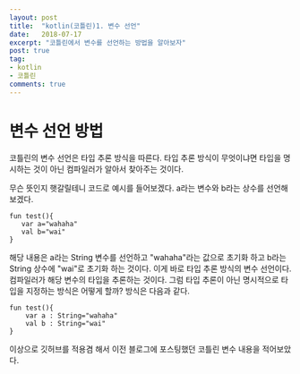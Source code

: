 ```yaml
---
layout: post
title:  "kotlin(코틀린)1. 변수 선언"
date:   2018-07-17
excerpt: "코틀린에서 변수를 선언하는 방법을 알아보자"
post: true
tag:
- kotlin
- 코틀린
comments: true
---
```


# 변수 선언 방법
코틀린의 변수 선언은 타입 추론 방식을 따른다.
타입 추론 방식이 무엇이냐면 타입을 명시하는 것이 아닌 컴파일러가 알아서 찾아주는 것이다.

무슨 뜻인지 햇갈릴테니 코드로 예시를 들어보겠다.
a라는 변수와 b라는 상수를 선언해보겠다.

~~~
fun test(){
   var a="wahaha"
   val b="wai"
}
~~~
해당 내용은 a라는 String 변수를 선언하고 "wahaha"라는 값으로 초기화 하고 b라는 String 상수에 "wai"로 초기화 하는 것이다.
이게 바로 타입 추론 방식의 변수 선언이다.
컴파일러가 해당 변수의 타입을 추론하는 것이다.
그럼 타입 추론이 아닌 명시적으로 타입을 지정하는 방식은 어떻게 할까?
방식은 다음과 같다.
~~~
fun test(){
	var a : String="wahaha"
    val b : String="wai"
}
~~~
이상으로 깃허브를 적용겸 해서 이전 블로그에 포스팅했던 코틀린 변수 내용을 적어보았다.